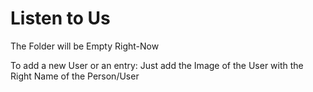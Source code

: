 # Listen to Us

The Folder will be Empty Right-Now

To add a new User or an entry:
Just add the Image of the User with the Right Name of the Person/User
